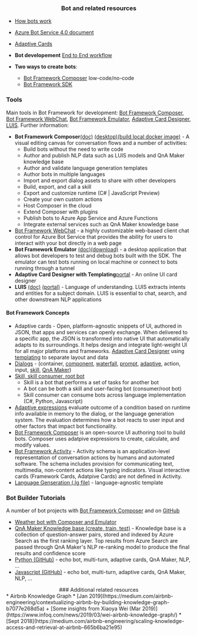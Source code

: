### <center> Bot and related resources </center>

* [How bots work](https://docs.microsoft.com/en-us/azure/bot-service/bot-builder-basics?view=azure-bot-service-4.0)
* [Azure Bot Service 4.0 document](https://docs.microsoft.com/en-us/azure/bot-service/?view=azure-bot-service-4.0
)
* [Adaptive Cards](adaptivecards.io)
* **Bot developement** [End to End workflow](https://docs.microsoft.com/en-us/azure/bot-service/bot-service-overview-introduction?view=azure-bot-service-4.0#building-a-bot)[](https://docs.microsoft.com/en-us/azure/bot-service/media/bot-service-overview.png?view=azure-bot-service-4.0)

* **Two ways to create bots**:
  - [Bot Framework Composer](https://docs.microsoft.com/en-us/composer/introduction) low-code/no-code
  - [Bot Framework SDK](https://docs.microsoft.com/en-us/azure/bot-service/index-bf-sdk?view=azure-bot-service-4.0)
  
### Tools
Main tools in Bot Framework for development: <a href="https://docs.microsoft.com/en-us/composer/introduction" target="_blank">Bot Framework Composer</a>, <a href="https://github.com/microsoft/BotFramework-WebChat/blob/master/README.md" target="_blank">Bot Framework WebChat</a>, <a href="https://github.com/Microsoft/BotFramework-Emulator#readme" target=_blank>Bot Framework Emulator</a>, <a href="https://adaptivecards.io/designer/" target=_blank>Adaptive Card Designer</a>, <a href="https://luis.ai">LUIS</a>. Further information:
  * **Bot Framework Composer**[(doc)](https://docs.microsoft.com/en-us/composer/introduction) [(desktop)](https://github.com/microsoft/BotFramework-Composer#get-started)[(build local docker image)](https://github.com/microsoft/BotFramework-Composer#build-composer-locally) - A visual editing canvas for conversation flows and a number of activities:
    * Build bots without the need to write code
    * Author and publish NLP data such as LUIS models and QnA Maker knowledge base
    * Author and validate language generation templates
    * Author bots in multiple languages
    * Import and export dialog assets to share with other developers
    * Build, export, and call a skill
    * Export and customize runtime (C# | JavaScript Preview)
    * Create your own custom actions
    * Host Composer in the cloud
    * Extend Composer with plugins
    * Publish bots to Azure App Service and Azure Functions
    * Integrate external services such as QnA Maker knowledge base
  * [Bot Framework WebChat](https://github.com/microsoft/BotFramework-WebChat/blob/master/README.md) -  a highly customizable web-based client chat control for Azure Bot Service that provides the ability for users to interact with your bot directly in a web page
  * **Bot Framework Emulator** [(doc)](https://github.com/Microsoft/BotFramework-Emulator/wiki)[(download)](https://github.com/Microsoft/BotFramework-Emulator#download) - a desktop application that allows bot developers to test and debug bots built with the SDK. The emulator can test bots running on local machine or connect to bots running through a tunnel
  * **Adaptive Card Designer with Templating**[portal](https://adaptivecards.io/designer/) - An online UI card designer 
  * **LUIS** [(doc)](https://docs.microsoft.com/en-us/azure/cognitive-services/luis/what-is-luis) [(portal)](https://luis.ai) - Language of understanding. LUIS extracts intents and entities for a subject domain. LUIS is essential to chat, search, and other downstream NLP applications
#### Bot Framework Concepts
* Adaptive cards - Open, platform-agnostic snippets of UI, authored in JSON, that apps and services can openly exchange. When delivered to a specific app, the JSON is transformed into native UI that automatically adapts to its surroundings. It helps design and integrate light-weight UI for all major platforms and frameworks. [Adaptive Card Designer](https://adaptivecards.io/designer/) using [templating](https://docs.microsoft.com/en-us/adaptive-cards/templating/#what-is-adaptive-cards-templating) to separate layout and data
* [Dialogs](https://docs.microsoft.com/en-us/azure/bot-service/bot-builder-concept-dialog?view=azure-bot-service-4.0)  - (container, [component](https://docs.microsoft.com/en-us/azure/bot-service/bot-builder-concept-dialog?view=azure-bot-service-4.0#component-dialogs), [waterfall](https://docs.microsoft.com/en-us/azure/bot-service/bot-builder-concept-waterfall-dialogs?view=azure-bot-service-4.0#waterfall-dialogs), [prompt](https://docs.microsoft.com/en-us/azure/bot-service/bot-builder-concept-waterfall-dialogs?view=azure-bot-service-4.0#prompts), [adaptive](https://docs.microsoft.com/en-us/azure/bot-service/bot-builder-concept-dialog?view=azure-bot-service-4.0#adaptive-dialogs), action, input, [skill](https://docs.microsoft.com/en-us/azure/bot-service/bot-builder-concept-dialog?view=azure-bot-service-4.0#skill-dialog), [QnA Maker](https://docs.microsoft.com/en-us/azure/bot-service/bot-builder-concept-dialog?view=azure-bot-service-4.0#qna-maker-dialog))
* [Skill, skill consumer, root bot](https://docs.microsoft.com/en-us/azure/bot-service/skills-conceptual?view=azure-bot-service-4.0)
  * Skill is a bot that performs a set of tasks for another bot 
  * A bot can be both a skill and user-facing bot (consumer/root bot) 
  * Skill consumer can consume bots across language implementation (C#, Python, Javascript)
* [Adaptive expressions](https://docs.microsoft.com/en-us/azure/bot-service/bot-builder-concept-adaptive-expressions?view=azure-bot-service-4.0) evaluate outcome of a condition based on runtime info available in memory to the dialog, or the language generation system. The evaluation determines how a bot reacts to user input and other factors that impact bot functionality.
* [Bot Framework Composer](https://docs.microsoft.com/en-us/azure/bot-service/bot-builder-concept-adaptive-expressions?view=azure-bot-service-4.0&tabs=arithmetic#bot-framework-composer) is an open-source UI authoring tool to build bots. Composer uses adatpive expressions to create, calculate, and modify values.
* [Bot Framework Activity](https://github.com/microsoft/botframework-sdk/blob/master/specs/botframework-activity/botframework-activity.md) - Activity schema is an application-level representation of conversation actions by humans and automated software. The schema includes provision for communicating text, multimedia, non-content actions like typing indicators. Visual interactive cards (Framework Cards, Adatpive Cards) are not defined in Activity.
* [Language Genseration (.lg file)](https://docs.microsoft.com/en-us/azure/bot-service/bot-builder-concept-language-generation?view=azure-bot-service-4.0) - language-agnostic template 

### Bot Builder Tutorials
A number of bot projects with [Bot Framework Composer](https://docs.microsoft.com/en-us/composer/tutorial/tutorial-introduction) and on [GitHub](https://github.com/microsoft/BotBuilder-Samples/blob/main/README.md)
* [Weather bot with Composer and Emulator](https://docs.microsoft.com/en-us/composer/tutorial/tutorial-introduction)
* [QnA Maker Knowledge base (create, train, test)](https://www.qnamaker.ai) - Knowledge base is a collection of question-answer pairs, stored and indexed by Azure Search as the first ranking layer. Top results from Azure Search are passed through QnA Maker's NLP re-ranking model to produce the final results and confidence score
* [Python (GitHub)](https://github.com/microsoft/BotBuilder-Samples/tree/main/samples/python) - echo bot, multi-turn, adaptive cards, QnA Maker, NLP, ...
* [Javascript (GitHub)](https://github.com/microsoft/BotBuilder-Samples/tree/main/samples/javascript_nodejs) - echo bot, multi-turn, adaptive cards, QnA Maker, NLP, ...

<center>### Additional related resources </center>
* Airbnb Knowledge Graph
   * [Jan 2019](https://medium.com/airbnb-engineering/contextualizing-airbnb-by-building-knowledge-graph-b7077e268d5a) + [Some insights from Xiaoya Wei (Mar 2019)](https://www.infoq.com/news/2019/03/wei-airbnb-knowledge-graph/)
   * [Sept 2018](https://medium.com/airbnb-engineering/scaling-knowledge-access-and-retrieval-at-airbnb-665b6ba21e95)
